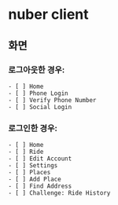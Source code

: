 # nuber client

## 화면

### 로그아웃한 경우:

    - [ ] Home
    - [ ] Phone Login
    - [ ] Verify Phone Number
    - [ ] Social Login

### 로그인한 경우:

    - [ ] Home
    - [ ] Ride
    - [ ] Edit Account
    - [ ] Settings
    - [ ] Places
    - [ ] Add Place
    - [ ] Find Address
    - [ ] Challenge: Ride History
    